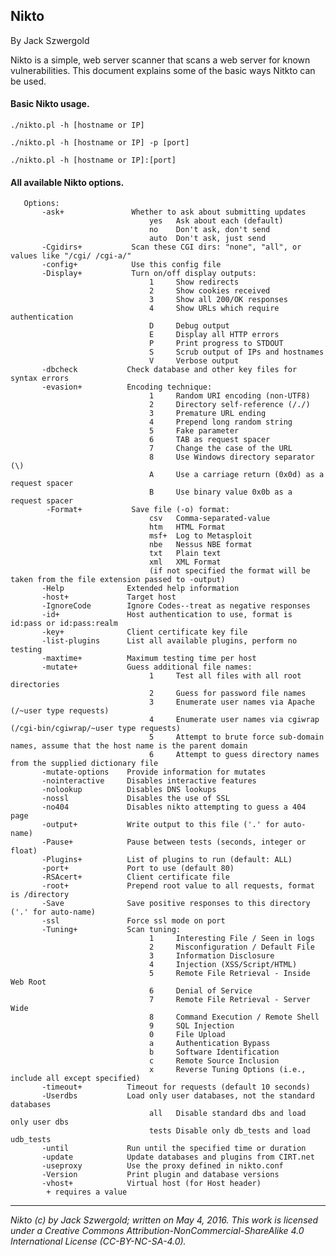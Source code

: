 ## Nikto

By Jack Szwergold

Nikto is a simple, web server scanner that scans a web server for known vulnerabilities. This document explains some of the basic ways Nitkto can be used.

#### Basic Nikto usage.

	./nikto.pl -h [hostname or IP]
	
	./nikto.pl -h [hostname or IP] -p [port]
	
	./nikto.pl -h [hostname or IP]:[port]

#### All available Nikto options.

	   Options:
	       -ask+               Whether to ask about submitting updates
	                               yes   Ask about each (default)
	                               no    Don't ask, don't send
	                               auto  Don't ask, just send
	       -Cgidirs+           Scan these CGI dirs: "none", "all", or values like "/cgi/ /cgi-a/"
	       -config+            Use this config file
	       -Display+           Turn on/off display outputs:
	                               1     Show redirects
	                               2     Show cookies received
	                               3     Show all 200/OK responses
	                               4     Show URLs which require authentication
	                               D     Debug output
	                               E     Display all HTTP errors
	                               P     Print progress to STDOUT
	                               S     Scrub output of IPs and hostnames
	                               V     Verbose output
	       -dbcheck           Check database and other key files for syntax errors
	       -evasion+          Encoding technique:
	                               1     Random URI encoding (non-UTF8)
	                               2     Directory self-reference (/./)
	                               3     Premature URL ending
	                               4     Prepend long random string
	                               5     Fake parameter
	                               6     TAB as request spacer
	                               7     Change the case of the URL
	                               8     Use Windows directory separator (\)
	                               A     Use a carriage return (0x0d) as a request spacer
	                               B     Use binary value 0x0b as a request spacer
	        -Format+           Save file (-o) format:
	                               csv   Comma-separated-value
	                               htm   HTML Format
	                               msf+  Log to Metasploit
	                               nbe   Nessus NBE format
	                               txt   Plain text
	                               xml   XML Format
	                               (if not specified the format will be taken from the file extension passed to -output)
	       -Help              Extended help information
	       -host+             Target host
	       -IgnoreCode        Ignore Codes--treat as negative responses
	       -id+               Host authentication to use, format is id:pass or id:pass:realm
	       -key+              Client certificate key file
	       -list-plugins      List all available plugins, perform no testing
	       -maxtime+          Maximum testing time per host
	       -mutate+           Guess additional file names:
	                               1     Test all files with all root directories
	                               2     Guess for password file names
	                               3     Enumerate user names via Apache (/~user type requests)
	                               4     Enumerate user names via cgiwrap (/cgi-bin/cgiwrap/~user type requests)
	                               5     Attempt to brute force sub-domain names, assume that the host name is the parent domain
	                               6     Attempt to guess directory names from the supplied dictionary file
	       -mutate-options    Provide information for mutates
	       -nointeractive     Disables interactive features
	       -nolookup          Disables DNS lookups
	       -nossl             Disables the use of SSL
	       -no404             Disables nikto attempting to guess a 404 page
	       -output+           Write output to this file ('.' for auto-name)
	       -Pause+            Pause between tests (seconds, integer or float)
	       -Plugins+          List of plugins to run (default: ALL)
	       -port+             Port to use (default 80)
	       -RSAcert+          Client certificate file
	       -root+             Prepend root value to all requests, format is /directory
	       -Save              Save positive responses to this directory ('.' for auto-name)
	       -ssl               Force ssl mode on port
	       -Tuning+           Scan tuning:
	                               1     Interesting File / Seen in logs
	                               2     Misconfiguration / Default File
	                               3     Information Disclosure
	                               4     Injection (XSS/Script/HTML)
	                               5     Remote File Retrieval - Inside Web Root
	                               6     Denial of Service
	                               7     Remote File Retrieval - Server Wide
	                               8     Command Execution / Remote Shell
	                               9     SQL Injection
	                               0     File Upload
	                               a     Authentication Bypass
	                               b     Software Identification
	                               c     Remote Source Inclusion
	                               x     Reverse Tuning Options (i.e., include all except specified)
	       -timeout+          Timeout for requests (default 10 seconds)
	       -Userdbs           Load only user databases, not the standard databases
	                               all   Disable standard dbs and load only user dbs
	                               tests Disable only db_tests and load udb_tests
	       -until             Run until the specified time or duration
	       -update            Update databases and plugins from CIRT.net
	       -useproxy          Use the proxy defined in nikto.conf
	       -Version           Print plugin and database versions
	       -vhost+            Virtual host (for Host header)
	   		+ requires a value
	
***

*Nikto (c) by Jack Szwergold; written on May 4, 2016. This work is licensed under a Creative Commons Attribution-NonCommercial-ShareAlike 4.0 International License (CC-BY-NC-SA-4.0).*
